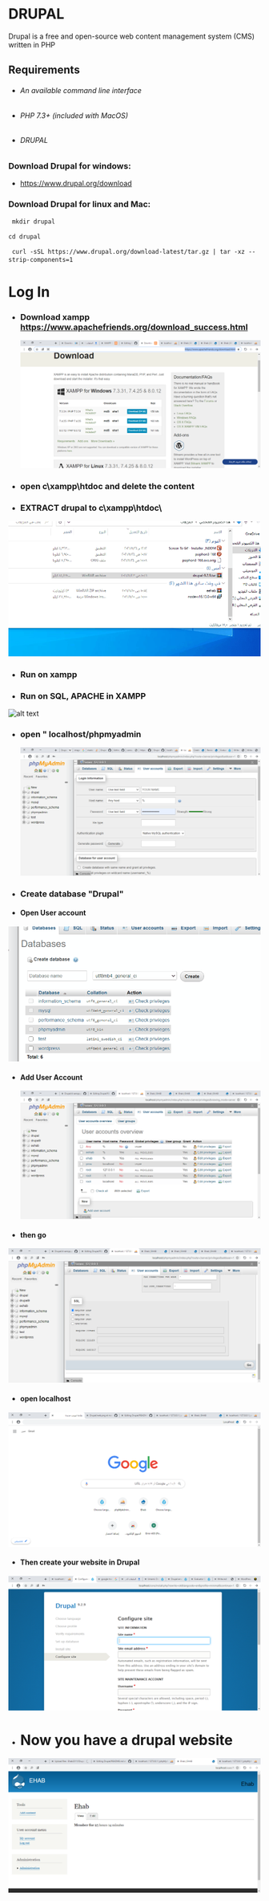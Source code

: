 # DRUPAL
Drupal  is a free and open-source web content management system (CMS) written in PHP 
## Requirements
 - ###### An available command line interface
 - ###### PHP 7.3+ (included with MacOS)
 - ###### DRUPAL

### Download Drupal for windows:
- https://www.drupal.org/download

### Download Drupal for linux and Mac:
```
 mkdir drupal
```
```
cd drupal
```
```
 curl -sSL https://www.drupal.org/download-latest/tar.gz | tar -xz --strip-components=1
```

#  Log In 

- ### Download xampp https://www.apachefriends.org/download_success.html
  ![alt text](https://github.com/Ehab2311/Drupal/blob/main/d%20xampp.png)
  
- ### open c\xampp\htdoc and delete the content 

- ### EXTRACT drupal to c\xampp\htdoc\
 ![alt text](https://github.com/Ehab2311/Drupal/blob/main/ext.gif)


- ### Run on xampp 


- ### Run on SQL, APACHE in XAMPP 
 ![alt text](https://github.com/Ehab2311/Drupal/blob/main/XAMPP%20Control%20Panel%20v3.3.0%20%20%20%5B%20Compiled_%20Apr%206th%202021%20%5D%2023_11_2021%2012_49_37%20%D9%85.png)
- ### open  " localhost/phpmyadmin 
  ![alt text](https://github.com/Ehab2311/Drupal/blob/main/PHP.png)
- ### Create database "Drupal"
  
- #### Open User account 
 ![alt text](https://github.com/Ehab2311/Drupal/blob/main/data.gif)
   
- #### Add User Account
  ![alt text](https://github.com/Ehab2311/Drupal/blob/main/add%20user%20account.png)
-  #### then go 
  ![alt text](https://github.com/Ehab2311/Drupal/blob/main/add%204.png)
- #### open localhost
 ![alt text](https://github.com/Ehab2311/Drupal/blob/main/local.png)

- #### Then create your website in Drupal 
![alt text](https://github.com/Ehab2311/Drupal/blob/main/image.png)
- # Now you have a drupal website 
![alt text](https://github.com/Ehab2311/Drupal/blob/main/web.png)

